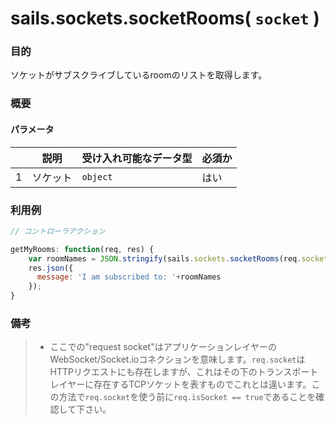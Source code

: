 # sails.sockets.socketRooms( `socket` )
### 目的
ソケットがサブスクライブしているroomのリストを取得します。

### 概要
#### パラメータ
|   |          説明        | 受け入れ可能なデータ型 | 必須か |
|---|-----------------------------|---------------------|------------|
| 1 |           ソケット        | `object` | はい         |

### 利用例
```javascript
// コントローラアクション

getMyRooms: function(req, res) {
    var roomNames = JSON.stringify(sails.sockets.socketRooms(req.socket));
    res.json({
      message: 'I am subscribed to: '+roomNames
    });
}
```

### 備考
> + ここでの"request socket"はアプリケーションレイヤーのWebSocket/Socket.ioコネクションを意味します。`req.socket`はHTTPリクエストにも存在しますが、これはその下のトランスポートレイヤーに存在するTCPソケットを表すものでこれとは違います。この方法で`req.socket`を使う前に`req.isSocket == true`であることを確認して下さい。

<docmeta name="uniqueID" value="sailssocketssocketRooms270469">
<docmeta name="displayName" value="sails.sockets.socketRooms()">

